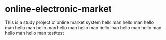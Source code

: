 # online-electronic-market
This is a study project of online market system
hello man
hello man
hello man
hello man
hello man
hello man
hello man
hello man
hello man
hello man
hello man
hello man
test/test
